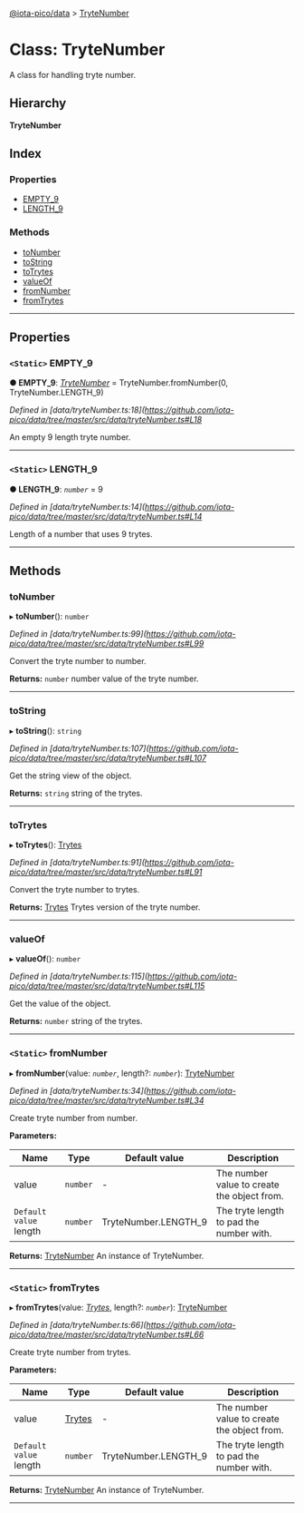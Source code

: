 [@iota-pico/data](../README.md) > [TryteNumber](../classes/trytenumber.md)

# Class: TryteNumber

A class for handling tryte number.

## Hierarchy

**TryteNumber**

## Index

### Properties

* [EMPTY_9](trytenumber.md#empty_9)
* [LENGTH_9](trytenumber.md#length_9)

### Methods

* [toNumber](trytenumber.md#tonumber)
* [toString](trytenumber.md#tostring)
* [toTrytes](trytenumber.md#totrytes)
* [valueOf](trytenumber.md#valueof)
* [fromNumber](trytenumber.md#fromnumber)
* [fromTrytes](trytenumber.md#fromtrytes)

---

## Properties

<a id="empty_9"></a>

### `<Static>` EMPTY_9

**● EMPTY_9**: *[TryteNumber](trytenumber.md)* =  TryteNumber.fromNumber(0, TryteNumber.LENGTH_9)

*Defined in [data/tryteNumber.ts:18](https://github.com/iota-pico/data/tree/master/src/data/tryteNumber.ts#L18*

An empty 9 length tryte number.

___
<a id="length_9"></a>

### `<Static>` LENGTH_9

**● LENGTH_9**: *`number`* = 9

*Defined in [data/tryteNumber.ts:14](https://github.com/iota-pico/data/tree/master/src/data/tryteNumber.ts#L14*

Length of a number that uses 9 trytes.

___

## Methods

<a id="tonumber"></a>

###  toNumber

▸ **toNumber**(): `number`

*Defined in [data/tryteNumber.ts:99](https://github.com/iota-pico/data/tree/master/src/data/tryteNumber.ts#L99*

Convert the tryte number to number.

**Returns:** `number`
number value of the tryte number.

___
<a id="tostring"></a>

###  toString

▸ **toString**(): `string`

*Defined in [data/tryteNumber.ts:107](https://github.com/iota-pico/data/tree/master/src/data/tryteNumber.ts#L107*

Get the string view of the object.

**Returns:** `string`
string of the trytes.

___
<a id="totrytes"></a>

###  toTrytes

▸ **toTrytes**(): [Trytes](trytes.md)

*Defined in [data/tryteNumber.ts:91](https://github.com/iota-pico/data/tree/master/src/data/tryteNumber.ts#L91*

Convert the tryte number to trytes.

**Returns:** [Trytes](trytes.md)
Trytes version of the tryte number.

___
<a id="valueof"></a>

###  valueOf

▸ **valueOf**(): `number`

*Defined in [data/tryteNumber.ts:115](https://github.com/iota-pico/data/tree/master/src/data/tryteNumber.ts#L115*

Get the value of the object.

**Returns:** `number`
string of the trytes.

___
<a id="fromnumber"></a>

### `<Static>` fromNumber

▸ **fromNumber**(value: *`number`*, length?: *`number`*): [TryteNumber](trytenumber.md)

*Defined in [data/tryteNumber.ts:34](https://github.com/iota-pico/data/tree/master/src/data/tryteNumber.ts#L34*

Create tryte number from number.

**Parameters:**

| Name | Type | Default value | Description |
| ------ | ------ | ------ | ------ |
| value | `number` | - |  The number value to create the object from. |
| `Default value` length | `number` |  TryteNumber.LENGTH_9 |  The tryte length to pad the number with. |

**Returns:** [TryteNumber](trytenumber.md)
An instance of TryteNumber.

___
<a id="fromtrytes"></a>

### `<Static>` fromTrytes

▸ **fromTrytes**(value: *[Trytes](trytes.md)*, length?: *`number`*): [TryteNumber](trytenumber.md)

*Defined in [data/tryteNumber.ts:66](https://github.com/iota-pico/data/tree/master/src/data/tryteNumber.ts#L66*

Create tryte number from trytes.

**Parameters:**

| Name | Type | Default value | Description |
| ------ | ------ | ------ | ------ |
| value | [Trytes](trytes.md) | - |  The number value to create the object from. |
| `Default value` length | `number` |  TryteNumber.LENGTH_9 |  The tryte length to pad the number with. |

**Returns:** [TryteNumber](trytenumber.md)
An instance of TryteNumber.

___

